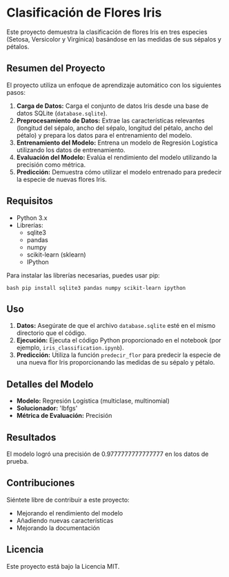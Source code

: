 # Clasificación de Flores Iris

Este proyecto demuestra la clasificación de flores Iris en tres especies (Setosa, Versicolor y Virginica) basándose en las medidas de sus sépalos y pétalos.

## Resumen del Proyecto

El proyecto utiliza un enfoque de aprendizaje automático con los siguientes pasos:

1. **Carga de Datos:** Carga el conjunto de datos Iris desde una base de datos SQLite (`database.sqlite`).
2. **Preprocesamiento de Datos:** Extrae las características relevantes (longitud del sépalo, ancho del sépalo, longitud del pétalo, ancho del pétalo) y prepara los datos para el entrenamiento del modelo.
3. **Entrenamiento del Modelo:** Entrena un modelo de Regresión Logística utilizando los datos de entrenamiento.
4. **Evaluación del Modelo:** Evalúa el rendimiento del modelo utilizando la precisión como métrica.
5. **Predicción:** Demuestra cómo utilizar el modelo entrenado para predecir la especie de nuevas flores Iris.

## Requisitos

- Python 3.x
- Librerías:
    - sqlite3
    - pandas
    - numpy
    - scikit-learn (sklearn)
    - IPython

Para instalar las librerías necesarias, puedes usar pip:

``bash pip install sqlite3 pandas numpy scikit-learn ipython``

## Uso

1. **Datos:** Asegúrate de que el archivo `database.sqlite` esté en el mismo directorio que el código.
2. **Ejecución:** Ejecuta el código Python proporcionado en el notebook (por ejemplo, `iris_classification.ipynb`).
3. **Predicción:** Utiliza la función `predecir_flor` para predecir la especie de una nueva flor Iris proporcionando las medidas de su sépalo y pétalo.

## Detalles del Modelo

- **Modelo:** Regresión Logística (multiclase, multinomial)
- **Solucionador:** 'lbfgs'
- **Métrica de Evaluación:** Precisión

## Resultados

El modelo logró una precisión de 0.9777777777777777 en los datos de prueba.

## Contribuciones

Siéntete libre de contribuir a este proyecto:

- Mejorando el rendimiento del modelo
- Añadiendo nuevas características
- Mejorando la documentación

## Licencia

Este proyecto está bajo la Licencia MIT.

